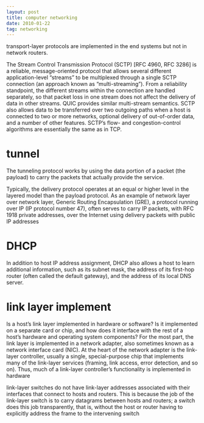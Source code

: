 ```yaml
---
layout: post
title: computer networking
date: 2010-01-22
tag: networking
---
```


transport-layer protocols are implemented in the end systems but not in network routers.


The Stream Control Transmission Protocol (SCTP) [RFC 4960, RFC 3286] is a reliable, message-oriented protocol that allows several different application-level “streams” to be multiplexed through a single SCTP connection (an approach known as “multi-streaming”). From a reliability standpoint, the different streams within the connection are handled separately, so that packet loss in one stream does not affect the delivery of data in other streams. QUIC provides similar multi-stream semantics. SCTP also allows data to be transferred over two outgoing paths when a host is connected to two or more networks, optional delivery of out-of-order data, and a number of other features. SCTP’s flow- and congestion-control algorithms are essentially the same as in TCP.

# tunnel

The tunneling protocol works by using the data portion of a packet (the payload) to carry the packets that actually provide the service. 

Typically, the delivery protocol operates at an equal or higher level in the layered model than the payload protocol.
As an example of network layer over network layer, Generic Routing Encapsulation (GRE), a protocol running over IP (IP protocol number 47), often serves to carry IP packets, with RFC 1918 private addresses, over the Internet using delivery packets with public IP addresses

# DHCP
In addition to host IP address assignment, DHCP also allows a host to learn additional information, such as its subnet mask, the address of its first-hop router (often called the default gateway), and the address of its local DNS server.

# link layer implement
Is a host’s link layer implemented in hardware or software? Is it implemented on a separate card or chip, and how does it interface with the rest of a host’s hardware and operating system components?
For the most part, the link layer is implemented  in  a  network  adapter,  also  sometimes  known  as  a  network  interface card (NIC). At the heart of the network adapter is the link-layer controller, usually a single, special-purpose chip that implements many of the link-layer services (framing, link access, error detection, and so on). Thus, much of a link-layer controller’s functionality is implemented in hardware

link-layer switches do not have link-layer addresses associated with their interfaces that connect to hosts and routers. This is because the job of the link-layer switch is to carry datagrams between hosts and routers; a switch does  this  job  transparently,  that  is,  without  the  host  or  router  having  to  explicitly address  the frame to the intervening switch


